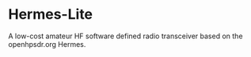 Hermes-Lite
===========

A low-cost amateur HF software defined radio transceiver based on the openhpsdr.org Hermes. 
